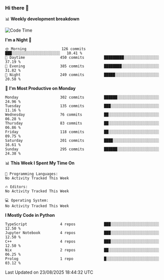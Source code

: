 ### Hi there 👋

📊 **Weekly development breakdown**
<!--START_SECTION:waka-->
![Code Time](http://img.shields.io/badge/Code%20Time-394%20hrs%2055%20mins-blue)

**I'm a Night 🦉** 

```text
🌞 Morning                126 commits         ███░░░░░░░░░░░░░░░░░░░░░░   10.41 % 
🌆 Daytime                450 commits         █████████░░░░░░░░░░░░░░░░   37.19 % 
🌃 Evening                385 commits         ████████░░░░░░░░░░░░░░░░░   31.82 % 
🌙 Night                  249 commits         █████░░░░░░░░░░░░░░░░░░░░   20.58 % 
```
📅 **I'm Most Productive on Monday** 

```text
Monday                   302 commits         ██████░░░░░░░░░░░░░░░░░░░   24.96 % 
Tuesday                  135 commits         ███░░░░░░░░░░░░░░░░░░░░░░   11.16 % 
Wednesday                76 commits          ██░░░░░░░░░░░░░░░░░░░░░░░   06.28 % 
Thursday                 83 commits          ██░░░░░░░░░░░░░░░░░░░░░░░   06.86 % 
Friday                   118 commits         ██░░░░░░░░░░░░░░░░░░░░░░░   09.75 % 
Saturday                 201 commits         ████░░░░░░░░░░░░░░░░░░░░░   16.61 % 
Sunday                   295 commits         ██████░░░░░░░░░░░░░░░░░░░   24.38 % 
```


📊 **This Week I Spent My Time On** 

```text
💬 Programming Languages: 
No Activity Tracked This Week

🔥 Editors: 
No Activity Tracked This Week

💻 Operating System: 
No Activity Tracked This Week
```

**I Mostly Code in Python** 

```text
TypeScript               4 repos             ███░░░░░░░░░░░░░░░░░░░░░░   12.50 % 
Jupyter Notebook         4 repos             ███░░░░░░░░░░░░░░░░░░░░░░   12.50 % 
C++                      4 repos             ███░░░░░░░░░░░░░░░░░░░░░░   12.50 % 
Nix                      2 repos             ██░░░░░░░░░░░░░░░░░░░░░░░   06.25 % 
Prolog                   1 repo              █░░░░░░░░░░░░░░░░░░░░░░░░   03.12 % 
```




 Last Updated on 23/08/2025 18:44:32 UTC
<!--END_SECTION:waka-->
<!--
**R-enanVieira/R-enanVieira** is a ✨ _special_ ✨ repository because its `README.md` (this file) appears on your GitHub profile.

Here are some ideas to get you started:

- 🔭 I’m currently working on ...
- 🌱 I’m currently learning ...
- 👯 I’m looking to collaborate on ...
- 🤔 I’m looking for help with ...
- 💬 Ask me about ...
- 📫 How to reach me: ...
- 😄 Pronouns: ...
- ⚡ Fun fact: ...
-->
